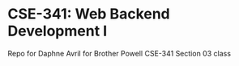 # CSE-341: Web Backend Development I

Repo for Daphne Avril for Brother Powell CSE-341 Section 03 class 
